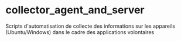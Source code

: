# collector_agent_and_server
Scripts d'automatisation de collecte des informations sur les appareils (Ubuntu/Windows) dans le cadre des applications volontaires
